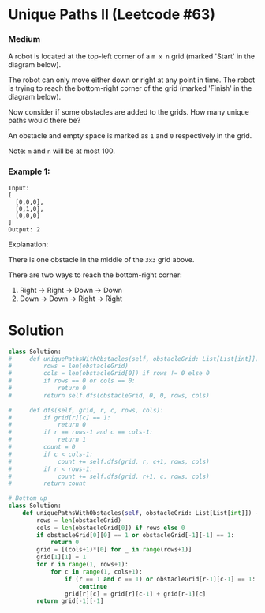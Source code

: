 Unique Paths II (Leetcode #63)
===============================
### Medium

A robot is located at the top-left corner of a `m x n` grid (marked 'Start' in the diagram below).

The robot can only move either down or right at any point in time. The robot is trying to reach the bottom-right corner of the grid (marked 'Finish' in the diagram below).

Now consider if some obstacles are added to the grids. How many unique paths would there be?

An obstacle and empty space is marked as `1` and `0` respectively in the grid.

Note: `m` and `n` will be at most 100.

### Example 1:
```
Input:
[
  [0,0,0],
  [0,1,0],
  [0,0,0]
]
Output: 2
```
Explanation:

There is one obstacle in the middle of the `3x3` grid above.

There are two ways to reach the bottom-right corner:
1. Right -> Right -> Down -> Down
2. Down -> Down -> Right -> Right

Solution
========
```python
class Solution:
#     def uniquePathsWithObstacles(self, obstacleGrid: List[List[int]]) -> int:
#         rows = len(obstacleGrid)
#         cols = len(obstacleGrid[0]) if rows != 0 else 0
#         if rows == 0 or cols == 0:
#             return 0
#         return self.dfs(obstacleGrid, 0, 0, rows, cols)
        
#     def dfs(self, grid, r, c, rows, cols):
#         if grid[r][c] == 1:
#             return 0
#         if r == rows-1 and c == cols-1:
#             return 1
#         count = 0
#         if c < cols-1:
#             count += self.dfs(grid, r, c+1, rows, cols)
#         if r < rows-1:
#             count += self.dfs(grid, r+1, c, rows, cols)
#         return count
    
# Bottom up
class Solution:
    def uniquePathsWithObstacles(self, obstacleGrid: List[List[int]]) -> int:
        rows = len(obstacleGrid)
        cols = len(obstacleGrid[0]) if rows else 0
        if obstacleGrid[0][0] == 1 or obstacleGrid[-1][-1] == 1:
            return 0
        grid = [(cols+1)*[0] for _ in range(rows+1)]
        grid[1][1] = 1
        for r in range(1, rows+1):
            for c in range(1, cols+1):
                if (r == 1 and c == 1) or obstacleGrid[r-1][c-1] == 1:
                    continue
                grid[r][c] = grid[r][c-1] + grid[r-1][c]
        return grid[-1][-1]
        
```
